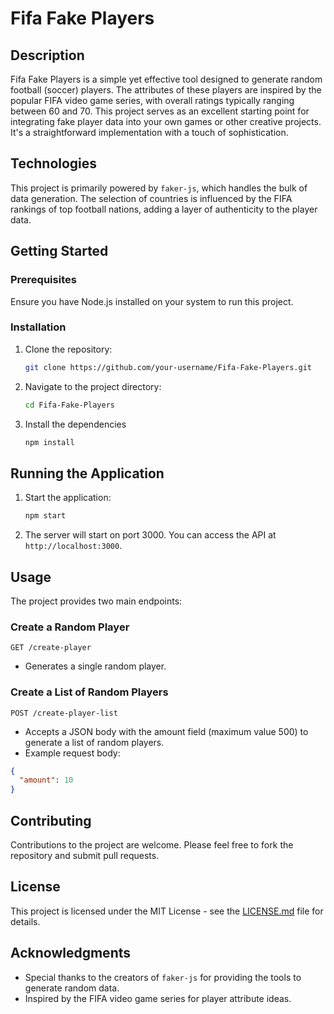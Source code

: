 # Fifa Fake Players

## Description
Fifa Fake Players is a simple yet effective tool designed to generate random football (soccer) players. The attributes of these players are inspired by the popular FIFA video game series, with overall ratings typically ranging between 60 and 70. This project serves as an excellent starting point for integrating fake player data into your own games or other creative projects. It's a straightforward implementation with a touch of sophistication.

## Technologies
This project is primarily powered by `faker-js`, which handles the bulk of data generation. The selection of countries is influenced by the FIFA rankings of top football nations, adding a layer of authenticity to the player data.

## Getting Started

### Prerequisites
Ensure you have Node.js installed on your system to run this project.

### Installation
1. Clone the repository:
   ```bash
   git clone https://github.com/your-username/Fifa-Fake-Players.git
   ```
2. Navigate to the project directory:
   ```bash
   cd Fifa-Fake-Players
   ```
3. Install the dependencies
   ```bash
   npm install
   ```
## Running the Application
1. Start the application:
   ```bash
   npm start
   ```
2. The server will start on port 3000. You can access the API at ``http://localhost:3000``.

## Usage
The project provides two main endpoints:

### Create a Random Player
``GET /create-player``
- Generates a single random player.

### Create a List of Random Players
``POST /create-player-list``
- Accepts a JSON body with the amount field (maximum value 500) to generate a list of random players.
- Example request body:
```json
{
  "amount": 10
}
```

## Contributing
Contributions to the project are welcome. Please feel free to fork the repository and submit pull requests.

## License
This project is licensed under the MIT License - see the [LICENSE.md](LICENSE.md) file for details.

## Acknowledgments
- Special thanks to the creators of `faker-js` for providing the tools to generate random data.
- Inspired by the FIFA video game series for player attribute ideas.
